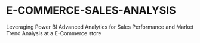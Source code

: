 # E-COMMERCE-SALES-ANALYSIS
Leveraging Power BI Advanced Analytics for Sales Performance and Market Trend Analysis at a E-Commerce store 

